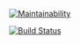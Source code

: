 [![Maintainability](https://api.codeclimate.com/v1/badges/cb662bae75b2064c2d03/maintainability)](https://codeclimate.com/github/AlexandrIgn/project-lvl3-s472/maintainability)

[![Build Status](https://travis-ci.org/AlexandrIgn/project-lvl3-s472.svg?branch=master)](https://travis-ci.org/AlexandrIgn/project-lvl3-s472)